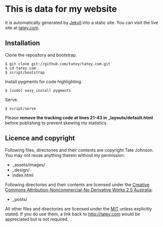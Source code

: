 # This is data for my website

It is automatically generated by [Jekyll](http://github.com/mojombo/jekyll) into a static site. You can visit the live site at [tatey.com](http://tatey.com).

## Installation

Clone the repository and bootstrap.

    $ git clone git://github.com/tatey/tatey.com.git
    $ cd tatey.com
    $ script/bootstrap

Install pygments for code highlighting.

    $ [sudo] easy_install pygments

Serve.

    $ script/serve

Please **remove the tracking code at lines 21-43 in _layouts/default.html** before publishing to prevent skewing my statistics.

## Licence and copyright

Following files, directories and their contents are copyright Tate Johnson. You may not reuse anything therein without my permission:

* _assets/images/
* _design/
* index.html

Following directories and their contents are licensed under the [Creative Commons Attribution-Noncommercial-No Derivative Works 2.5 Australia](http://creativecommons.org/licenses/by-nc-nd/2.5/au/):

* _posts/

All other files and directories are licensed under the [MIT](http://www.opensource.org/licenses/mit-license.php) unless explicitly stated. If you do use them, a link back to http://tatey.com would be appreciated but is not required.
